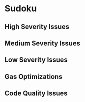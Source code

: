 # Sudoku

## High Severity Issues

## Medium Severity Issues

## Low Severity Issues

## Gas Optimizations

## Code Quality Issues

